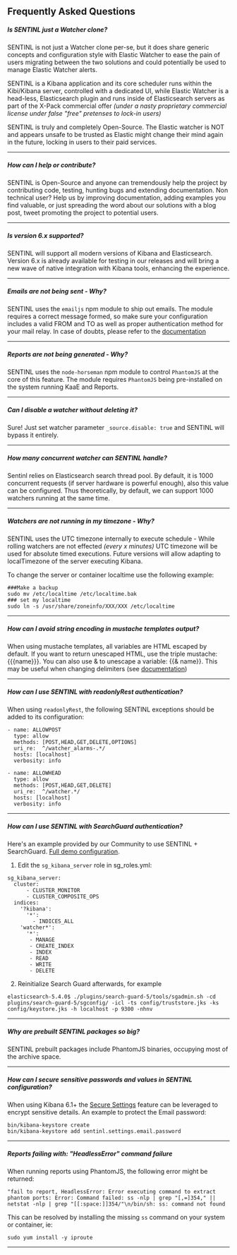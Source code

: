 ## Frequently Asked Questions

##### Is SENTINL just a Watcher clone?
SENTINL is not just a Watcher clone per-se, but it does share generic concepts and configuration style with Elastic Watcher to ease the pain of users migrating between the two solutions and could potentially be used to manage Elastic Watcher alerts. 

SENTINL is a Kibana application and its core scheduler runs within the Kibi/Kibana server, controlled with a dedicated UI, while Elastic Watcher is a head-less, Elasticsearch plugin and runs inside of Elasticsearch servers as part of the X-Pack commercial offer _(under a nasty proprietary commercial license under false "free" pretenses to lock-in users)_

SENTINL is truly and completely Open-Source. The Elastic watcher is NOT and appears unsafe to be trusted as Elastic might change their mind again in the future, locking in users to their paid services.

---

##### How can I help or contribute?
SENTINL is Open-Source and anyone can tremendously help the project by contributing code, testing, hunting bugs and extending documentation. Non technical user? Help us by improving documentation, adding examples you find valuable, or just spreading the word about our solutions with a blog post, tweet promoting the project to potential users.

---

##### Is version 6.x supported?
SENTINL will support all modern versions of Kibana and Elasticsearch. Version 6.x is already available for testing in our releases and will bring a new wave of native integration with Kibana tools, enhancing the experience.

---

##### Emails are not being sent - Why?
SENTINL uses the ```emailjs``` npm module to ship out emails. The module requires a correct message formed, so make sure your configuration includes a valid FROM and TO as well as proper authentication method for your mail relay. In case of doubts, please refer to the [documentation](https://github.com/eleith/emailjs)

---

##### Reports are not being generated - Why?
SENTINL uses the ```node-horseman``` npm module to control ```PhantomJS``` at the core of this feature. The module requires ```PhantomJS``` being pre-installed on the system running KaaE and Reports.

---

##### Can I disable a watcher without deleting it?
Sure! Just set watcher parameter ```_source.disable: true``` and SENTINL will bypass it entirely.

---

##### How many concurrent watcher can SENTINL handle?
Sentinl relies on Elasticsearch search thread pool. By default, it is 1000 concurrent requests (if server hardware is powerful enough), also this value can be configured. Thus theoretically, by default, we can support 1000 watchers running at the same time.

---


##### Watchers are not running in my timezone - Why?
SENTINL uses the UTC timezone internally to execute schedule - While rolling watchers are not effected _(every x minutes)_ UTC timezone will be used for absolute timed executions. Future versions will allow adapting to localTimezone of the server executing Kibana. 

To change the server or container localtime use the following example:
```
###Make a backup
sudo mv /etc/localtime /etc/localtime.bak
### set my localtime
sudo ln -s /usr/share/zoneinfo/XXX/XXX /etc/localtime
```

---

##### How can I avoid string encoding in mustache templates output?
When using mustache templates, all variables are HTML escaped by default. If you want to return unescaped HTML, use the triple mustache: {{{name}}}. You can also use & to unescape a variable: {{& name}}. This may be useful when changing delimiters (see [documentation](https://mustache.github.io/mustache.5.html))



---

##### How can I use SENTINL with readonlyRest authentication?
When using ```readonlyRest```, the following SENTINL exceptions should be added to its configuration:
```
- name: ALLOWPOST
  type: allow
  methods: [POST,HEAD,GET,DELETE,OPTIONS]
  uri_re:  ^/watcher_alarms-.*/
  hosts: [localhost] 
  verbosity: info

- name: ALLOWHEAD
  type: allow
  methods: [POST,HEAD,GET,DELETE]
  uri_re:  ^/watcher.*/
  hosts: [localhost] 
  verbosity: info
```
---


##### How can I use SENTINL with SearchGuard authentication?
Here's an example provided by our Community to use SENTINL + SearchGuard. [Full demo configuration](Sentinl-in-Kibana-Searchguard-5.5.2-demo).

1. Edit the `sg_kibana_server` role in sg_roles.yml:
```
sg_kibana_server:
  cluster:
      - CLUSTER_MONITOR
      - CLUSTER_COMPOSITE_OPS
  indices:
    '?kibana':
      '*':
        - INDICES_ALL
    'watcher*':
      '*':
       - MANAGE
       - CREATE_INDEX
       - INDEX
       - READ
       - WRITE
       - DELETE

```

2. Reinitialize Search Guard afterwards, for example 
```
elasticsearch-5.4.0$ ./plugins/search-guard-5/tools/sgadmin.sh -cd plugins/search-guard-5/sgconfig/ -icl -ts config/truststore.jks -ks config/keystore.jks -h localhost -p 9300 -nhnv
```
---

##### Why are prebuilt SENTINL packages so big?
SENTINL prebuilt packages include PhantomJS binaries, occupying most of the archive space.


---


##### How can I secure sensitive passwords and values in SENTINL configuration?
When using Kibana 6.1+ the [Secure Settings](https://www.elastic.co/guide/en/kibana/current/secure-settings.html) feature can be leveraged to encrypt sensitive details. An example to protect the Email password:
```
bin/kibana-keystore create
bin/kibana-keystore add sentinl.settings.email.password
```


---
##### Reports failing with: "HeadlessError" command failure
When running reports using PhantomJS, the following error might be returned:
```
"fail to report, HeadlessError: Error executing command to extract phantom ports: Error: Command failed: ss -nlp | grep "[,=]354," || netstat -nlp | grep "[[:space:]]354/"\n/bin/sh: ss: command not found
```
This can be resolved by installing the missing `ss` command on your system or container, ie:
```
sudo yum install -y iproute
```

---
